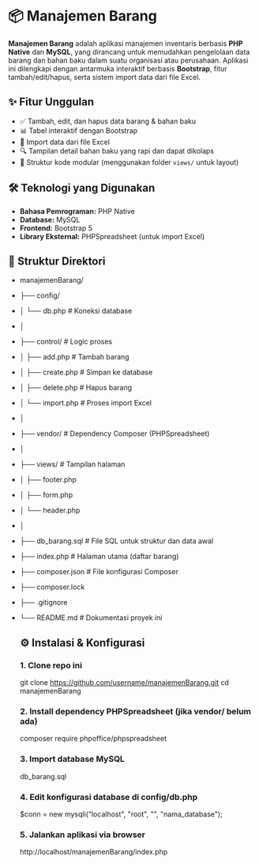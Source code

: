 # 📦 Manajemen Barang

**Manajemen Barang** adalah aplikasi manajemen inventaris berbasis **PHP Native** dan **MySQL**, yang dirancang untuk memudahkan pengelolaan data barang dan bahan baku dalam suatu organisasi atau perusahaan. Aplikasi ini dilengkapi dengan antarmuka interaktif berbasis **Bootstrap**, fitur tambah/edit/hapus, serta sistem import data dari file Excel.

## ✨ Fitur Unggulan

- ✅ Tambah, edit, dan hapus data barang & bahan baku  
- 📊 Tabel interaktif dengan Bootstrap  
- 📁 Import data dari file Excel  
- 🔍 Tampilan detail bahan baku yang rapi dan dapat dikolaps  
- 🧱 Struktur kode modular (menggunakan folder `views/` untuk layout)

## 🛠️ Teknologi yang Digunakan

- **Bahasa Pemrograman:** PHP Native  
- **Database:** MySQL  
- **Frontend:** Bootstrap 5  
- **Library Eksternal:** PHPSpreadsheet (untuk import Excel)

## 📁 Struktur Direktori

- manajemenBarang/
- ├── config/
- │ └── db.php # Koneksi database
- │
- ├── control/ # Logic proses
- │ ├── add.php # Tambah barang
- │ ├── create.php # Simpan ke database
- │ ├── delete.php # Hapus barang
- │ └── import.php # Proses import Excel
- │
- ├── vendor/ # Dependency Composer (PHPSpreadsheet)
- │
- ├── views/ # Tampilan halaman
- │ ├── footer.php
- │ ├── form.php
- │ └── header.php
- │
- ├── db_barang.sql # File SQL untuk struktur dan data awal
- ├── index.php # Halaman utama (daftar barang)
- ├── composer.json # File konfigurasi Composer
- ├── composer.lock
- ├── .gitignore
- └── README.md # Dokumentasi proyek ini

    ## ⚙️ Instalasi & Konfigurasi

    ### 1. Clone repo ini
    
    git clone https://github.com/username/manajemenBarang.git
    cd manajemenBarang

    ### 2. Install dependency PHPSpreadsheet (jika vendor/ belum ada)

    composer require phpoffice/phpspreadsheet

    ### 3. Import database MySQL

    db_barang.sql

    ### 4. Edit konfigurasi database di config/db.php

    $conn = new mysqli("localhost", "root", "", "nama_database");

    ### 5. Jalankan aplikasi via browser

    http://localhost/manajemenBarang/index.php